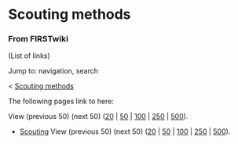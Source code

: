 # Scouting methods

### From FIRSTwiki

(List of links)

Jump to: navigation, search

&lt; [Scouting methods](/index.php?title=Scouting_methods&redirect=no
"Scouting methods" )  

The following pages link to here:

View (previous 50) (next 50)
([20](/index.php?title=Special:Whatlinkshere/Scouting_methods&limit=20&from=0
"Special:Whatlinkshere/Scouting methods" ) |
[50](/index.php?title=Special:Whatlinkshere/Scouting_methods&limit=50&from=0
"Special:Whatlinkshere/Scouting methods" ) |
[100](/index.php?title=Special:Whatlinkshere/Scouting_methods&limit=100&from=0
"Special:Whatlinkshere/Scouting methods" ) |
[250](/index.php?title=Special:Whatlinkshere/Scouting_methods&limit=250&from=0
"Special:Whatlinkshere/Scouting methods" ) |
[500](/index.php?title=Special:Whatlinkshere/Scouting_methods&limit=500&from=0
"Special:Whatlinkshere/Scouting methods" )).

  * [Scouting](/index.php/Scouting "Scouting" )
View (previous 50) (next 50)
([20](/index.php?title=Special:Whatlinkshere/Scouting_methods&limit=20&from=0
"Special:Whatlinkshere/Scouting methods" ) |
[50](/index.php?title=Special:Whatlinkshere/Scouting_methods&limit=50&from=0
"Special:Whatlinkshere/Scouting methods" ) |
[100](/index.php?title=Special:Whatlinkshere/Scouting_methods&limit=100&from=0
"Special:Whatlinkshere/Scouting methods" ) |
[250](/index.php?title=Special:Whatlinkshere/Scouting_methods&limit=250&from=0
"Special:Whatlinkshere/Scouting methods" ) |
[500](/index.php?title=Special:Whatlinkshere/Scouting_methods&limit=500&from=0
"Special:Whatlinkshere/Scouting methods" )).

